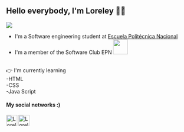 
## Hello everybody, I'm Loreley 👋😊 
![](https://visitor-badge.glitch.me/badge?page_id=LoreleyNayely)
- I'm a Software engineering student at [Escuela Politécnica Nacional](https://www.epn.edu.ec/)
- I'm a member of the Software Club EPN
<img height="40" with="40" src="https://avatars.githubusercontent.com/u/84605041?s=200&v=4"></img>
<br> 
👉  I'm currently learning
<br>-HTML
<br>-CSS
<br>-Java Script

#### My social networks :)

<span>
    <a href="https://www.facebook.com/loreley.pazmino">
    <img align="left" alt="Loreley Pazmiño| Facebook" width="30px" src="https://cdn.jsdelivr.net/npm/simple-icons@v3/icons/facebook.svg" />
  </a>
   <a href="https://www.instagram.com/loreleypazmino">
    <img align="left" alt="Loreley Pazmiño| Instagram" width="30px" src="https://cdn.jsdelivr.net/npm/simple-icons@v3/icons/instagram.svg" />
  </a>


